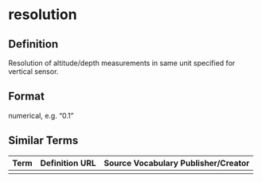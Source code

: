 # resolution 

## Definition 
Resolution of altitude/depth measurements in same unit specified for vertical sensor. 

## Format
numerical, e.g. “0.1”

## Similar Terms 
|Term|Definition URL|Source Vocabulary Publisher/Creator|
|----|----------|-----------------|
||||

 
